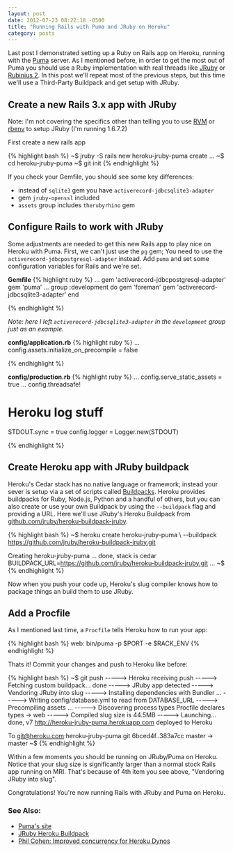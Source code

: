 ```yaml
---
layout: post
date: 2012-07-23 08:22:18 -0500
title: "Running Rails with Puma and JRuby on Heroku"
category: posts
---
```


Last post I demonstrated setting up a Ruby on Rails app on Heroku,
running with the [Puma][3] server. As I mentioned before, in order to
get the most out of Puma you should use a Ruby implementation with real
threads like [JRuby][9] or [Rubinius 2][8]. In this post we'll repeat
most of the previous steps, but this time we'll use a Third-Party Buildpack 
and get setup with JRuby.



## Create a new Rails 3.x app with JRuby

Note: I'm not covering the specifics other than telling you to use [RVM][10] or [rbenv][11] to setup JRuby (I'm running 1.6.7.2)

First create a new rails app

{% highlight bash %}
~$ jruby -S rails new heroku-jruby-puma
  create 
  ...
~$ cd heroku-jruby-puma
~$ git init
{% endhighlight %}

If you check your Gemfile, you should see some key differences:

- instead of `sqlite3` gem you have `activerecord-jdbcsqlite3-adapter`
- gem `jruby-openssl` included
- `assets` group includes `therubyrhino` gem

## Configure Rails to work with JRuby 

Some adjustments are needed to get this new Rails app to play nice on
Heroku with Puma. First, we can't just use the `pg` gem; You need to use
the `activerecord-jdbcpostgresql-adapter` instead. Add `puma` and set
some configuration variables for Rails and we're set.

**Gemfile**
{% highlight ruby %}
...
gem 'activerecord-jdbcpostgresql-adapter'
gem 'puma'
...
group :development do 
  gem 'foreman'
  gem 'activerecord-jdbcsqlite3-adapter'
end

{% endhighlight %}

_Note: here I left `activerecord-jdbcsqlite3-adapter` in the
`development` group just as an example._


**config/application.rb**
{% highlight ruby %}
...
config.assets.initialize_on_precompile = false

{% endhighlight %}

**config/production.rb**
{% highlight ruby %}
...
config.serve_static_assets = true
...
config.threadsafe!

# Heroku log stuff
STDOUT.sync = true
config.logger = Logger.new(STDOUT)

{% endhighlight %}

## Create Heroku app with JRuby buildpack

Heroku's Cedar stack has no native language or framework; instead your
sever is setup via a set of scripts called [Buildpacks][12]. Heroku
provides buildpacks for Ruby, Node.js, Python and a handful of others,
but you can also create or use your own Buildpack by using the `--buildpack` flag and providing a URL. Here we'll use JRuby's Heroku Buildpack from [github.com/jruby/heroku-buildpack-jruby](BUILDPACK_URL=https://github.com/jruby/heroku-buildpack-jruby.git).

{% highlight bash %}
~$ heroku create heroku-jruby-puma \ 
  --buildpack https://github.com/jruby/heroku-buildpack-jruby.git  

  Creating heroku-jruby-puma ... done, stack is cedar  
  BUILDPACK_URL=https://github.com/jruby/heroku-buildpack-jruby.git
  ...
~$ 
{% endhighlight %}

Now when you push your code up, Heroku's slug compiler knows how to
package things an build them to use JRuby.

## Add a Procfile

As I mentioned last time, a `Procfile` tells Heroku how to run your app:

{% highlight bash %}
web: bin/puma -p $PORT -e $RACK_ENV
{% endhighlight %}

Thats it! Commit your changes and push to Heroku like before:

{% highlight bash %}
~$ git push
  -----> Heroku receiving push
  -----> Fetching custom buildpack... done
  -----> JRuby app detected
  -----> Vendoring JRuby into slug
  -----> Installing dependencies with Bundler
  ...
  -----> Writing config/database.yml to read from DATABASE_URL
  -----> Precompiling assets
  ...
  -----> Discovering process types
       Procfile declares types -> web
  -----> Compiled slug size is 44.5MB
  -----> Launching... done, v7
         http://heroku-jruby-puma.herokuapp.com deployed to Heroku

  To git@heroku.com:heroku-jruby-puma.git
     6bced4f..383a7cc  master -> master
~$ 
{% endhighlight %}

Within a few moments you should be running on JRuby/Puma on Heroku.
Notice that your slug size is significantly larger than a normal stock
Rails app running on MRI. That's because of 4th item you see above,
"Vendoring JRuby into slug". 

Congratulations! You're now running Rails with JRuby and Puma on Heroku.

### See Also:

- [Puma's site](http://puma.io)
- [JRuby Heroku Buildpack](https://github.com/jruby/heroku-buildpack-jruby)
- [Phil Cohen: Improved concurrency for Heroku Dynos](http://coderwall.com/p/eel7na)


[1]: http://heroku.com
[2]: https://devcenter.heroku.com/articles/rails3#webserver
[3]: http://puma.io
[4]: https://devcenter.heroku.com/articles/cedar
[5]: https://devcenter.heroku.com/articles/procfile
[6]: https://github.com/puma/puma
[7]: https://devcenter.heroku.com/articles/third-party-buildpacks
[8]: http://rubini.us
[9]: http://www.jruby.org
[10]: https://rvm.io/
[11]: https://github.com/sstephenson/rbenv
[12]: https://devcenter.heroku.com/articles/buildpacks
